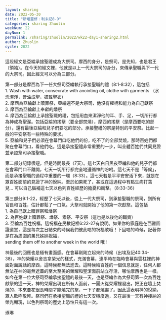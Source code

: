 ```yaml
---
layout: sharing
date: 2022-05-30
title: "新增靈修：利未記8-9"
categories: sharing Zhuolin
weekNum: 22
dayNum: 1
permalink: /sharing/zhuolin/2022/wk22-day1-sharing2.html
author: Zhuolin
cycle: 2022
---  
```


這段經文是亞綸承接聖禮成為大祭司。摩西的身分，是祭司，是先知，也是君王（領袖）。在今天的經文裡，他就是以上一代大祭司的身分，來傳承聖職與下一代的大祭司。因此經文可以分為三部分。

第一部分是摩西為下一任大祭司亞綸執行承接聖職的禮（8:1-8:32），這包括  
1. Wash with water, consecrate with anointing oil, clothe with garments （水洗潔淨，膏油成聖，披戴聖衣）  
2. 摩西為亞綸獻上贖罪祭，亞綸還不是大祭司，他沒有權柄和能力為自己獻祭  
3. 摩西為亞綸獻上奉獻的燔祭  
4. 摩西為亞綸獻上承接聖職的禮，包括用血來潔淨他的耳、手、足，一切所行都為神成為聖潔。包括亞綸的搖祭（要全部焚燒），摩西的搖祭（是摩西要吃的部分），還有最後亞綸和兒子們要吃的部分。承接聖禮的祭是特別的平安祭。比起一般的平安祭有一些特殊的要求。  
5. 亞綸和兒子們必須在會幕門口吃他們的份，吃不了的全部焚燒。那時百姓們都聚在會幕門口，看他們吃。這是承接聖禮非常重要的一步，叫全體百姓們共同見證並承認祭司承接聖職。

第二部分記錄很短，但是時間最長（7天）。這七天白日黑夜亞綸和他的兒子們都在會幕門口不離開，七天一切所行都完全地遵循神的吩咐。這七天不是「等候」，而是承接聖職的過程中重要的一環（8:33）。這七天若是平平安安活下來，就是在眾百姓面前的見證了神的悅納。至於如果死了，甚或在這過程中有點生病打蔫兒… 可以自己腦補這七天以色列百姓經歷的擔憂和衝擊。（8:33-36）

第三部分9:1-22，經歷了七天以後，從上一代大祭司，到承接聖職的祭司，到所有官長和百姓，估計都鬆了一口氣。大祭司就開始了他的第一次獻祭。這包括  
1. 為自己獻上贖罪祭和燔祭  
2. 為百姓獻上贖罪祭、燔祭、素祭、平安祭（這也是以後他的職責）  
3. 亞綸為百姓祝福。這祝福在民數記裡6:22-27有說明。如果你的家庭是在西雅圖證道堂，這是每次主日結束的時候我們彼此唱的祝福歌哦！下回唱的時候，記著你是在為周圍的弟兄姊妹祝福，sending them off to another week in the world 哦！

神最後的回應也是極有畫面感。在會幕剛剛立起來的時候（出埃及記40:34-38），神的榮耀以舍吉拿榮光的樣式，充滿會幕，連平時在臨時會幕與雲柱裡的神面對面說話的摩西，這時候都無法進去。這時候給百姓的一個信息就是，任何人都無法在神的毫無遮蓋的至大至美的榮耀和聖潔面前站立存活，哪怕摩西也是一樣。如今在第一位大祭司亞綸承接聖禮的最後一天，也是亞綸作為大祭司第一次為百姓獻祭的這一天，神的榮耀出現在所有人面前，一團火從榮耀裡發出，把正在壇上焚燒的、本來要花很長時間才能燒完的祭，一下子都燒盡了。因此這表明神的悅納，眾人歡呼敬拜。祭司們在承接聖職的禮的七天安穩度過，又在最後一天有神接納的榮光顯現，以色列祭司的歷史上恐怕只有這一次。

琢琳
